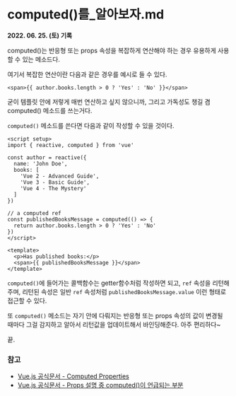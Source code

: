 # computed()를_알아보자.md

**2022. 06. 25. (토) 기록**

computed()는 반응형 또는 props 속성을 복잡하게 연산해야 하는 경우 유용하게 사용할 수 있는 메소드다.

여기서 복잡한 연산이란 다음과 같은 경우를 예시로 들 수 있다.
```vue
<span>{{ author.books.length > 0 ? 'Yes' : 'No' }}</span>
```
굳이 템플릿 안에 저렇게 매번 연산하고 싶지 않으니까, 그리고 가독성도 챙길 겸 computed() 메소드를 쓰는거다.

`computed()` 메소드를 쓴다면 다음과 같이 작성할 수 있을 것이다.

```vue
<script setup>
import { reactive, computed } from 'vue'

const author = reactive({
  name: 'John Doe',
  books: [
    'Vue 2 - Advanced Guide',
    'Vue 3 - Basic Guide',
    'Vue 4 - The Mystery'
  ]
})

// a computed ref
const publishedBooksMessage = computed(() => {
  return author.books.length > 0 ? 'Yes' : 'No'
})
</script>

<template>
  <p>Has published books:</p>
  <span>{{ publishedBooksMessage }}</span>
</template>
```

`computed()`에 들어가는 콜백함수는 getter함수처럼 작성하면 되고, `ref` 속성을 리턴해주며, 리턴된 속성은 일반 `ref` 속성처럼 `publishedBooksMessage.value` 이런 형태로 접근할 수 있다.

또 `computed()` 메소드는 자기 안에 다뤄지는 반응형 또는 props 속성의 값이 변경될 때마다 그걸 감지하고 알아서 리턴값을 업데이트해서 바인딩해준다. 아주 편리하다~

끝.

### 참고
* [Vue.js 공식문서 - Computed Properties](https://vuejs.org/guide/essentials/computed.html)
* [Vue.js 공식문서 - Props 설명 중 computed()이 언급되는 부분](https://vuejs.org/guide/components/props.html#one-way-data-flow)
